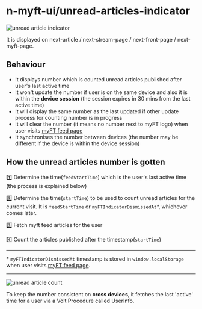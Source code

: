 # n-myft-ui/unread-articles-indicator

![unread article indicator](https://user-images.githubusercontent.com/21194161/72087965-38d9c080-3301-11ea-9616-d1b31132c269.png)

It is displayed on next-article / next-stream-page / next-front-page / next-myft-page.

## Behaviour

- It displays number which is counted unread articles published after user's last active time
- It won't update the number if user is on the same device and also it is within the **device session** (the session expires in 30 mins from the last active time)
- It will display the same number as the last updated if other update process for counting number is in progress
- It will clear the number (it means no number next to myFT logo) when user visits [myFT feed page](https://www.ft.com/ft.com/myft/following)
- It synchronises the number between devices (the number may be different if the device is within the device session)

## How the unread articles number is gotten

:one: Determine the time(`feedStartTime`) which is the user's last active time (the process is explained below)

:two: Determine the time(`startTime`) to be used to count unread articles for the current visit. It is `feedStartTime` or `myFTIndicatorDismissedAt`&ast;, whichever comes later.

:three: Fetch myft feed articles for the user

:four: Count the articles published after the timestamp(`startTime`)

---
&ast; `myFTIndicatorDismissedAt` timestamp is stored in `window.localStorage` when user visits [myFT feed page](https://www.ft.com/myft/following).

---
![unread article count](https://user-images.githubusercontent.com/21194161/72248809-f0b3ea00-35ef-11ea-899f-0ac0abba6ba6.png)

To keep the number consistent on **cross devices**, it fetches the last 'active' time for a user via a Volt Procedure called UserInfo.
